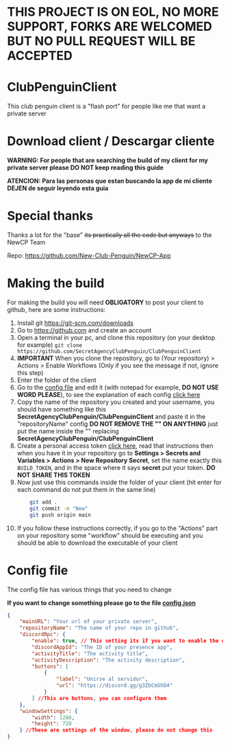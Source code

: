 # THIS PROJECT IS ON EOL, NO MORE SUPPORT, FORKS ARE WELCOMED BUT NO PULL REQUEST WILL BE ACCEPTED

# ClubPenguinClient 

This club penguin client is a "flash port" for people like me that want a private server

# Download client / Descargar cliente

**WARNING: For people that are searching the build of my client for my private server please DO NOT keep reading this guide**

**ATENCION: Para las personas que estan buscando la app de mi cliente DEJEN de seguir leyendo esta guia**

# Special thanks

Thanks a lot for the "base" ~~its practically all the code but anyways~~ to the NewCP Team

Repo: https://github.com/New-Club-Penguin/NewCP-App

# Making the build

For making the build you will need **OBLIGATORY** to post your client to github, here are some instructions:

1. Install git https://git-scm.com/downloads
2. Go to https://github.com and create an account
3. Open a terminal in your pc, and clone this repository (on your desktop for example) `git clone https://github.com/SecretAgencyClubPenguin/ClubPenguinClient`
4. **IMPORTANT** When you clone the repository, go to (Your repository) > Actions > Enable Workflows (Only if you see the message if not, ignore this step)
5. Enter the folder of the client
6. Go to the [config file](./config.json) and edit it (with notepad for example, **DO NOT USE WORD PLEASE**), to see the explanation of each config [click here](#config-file)
7. Copy the name of the repository you created and your username, you should have something like this **SecretAgencyClubPenguin/ClubPenguinClient** and paste it in the "repositoryName" config **DO NOT REMOVE THE "" ON ANYTHING** just put the name inside the "" replacing **SecretAgencyClubPenguin/ClubPenguinClient**
8. Create a personal access token [click here](https://docs.github.com/en/authentication/keeping-your-account-and-data-secure/managing-your-personal-access-tokens#creating-a-personal-access-token-classic), read that instructions then when you have it in your repository go to **Settings > Secrets and Variables > Actions > New Repository Secret**, set the name exactly this `BUILD_TOKEN`, and in the space where it says **secret** put your token. **DO NOT SHARE THIS TOKEN**
9. Now just use this commands inside the folder of your client (hit enter for each command do not put them in the same line)
    ```sh
    	git add .
    	git commit -m "New"
    	git push origin main
    ```
10. If you follow these instructions correctly, if you go to the "Actions" part on your repository some "workflow" should be executing and you should be able to download the executable of your client

# Config file

The config file has various things that you need to change

**If you want to change something please go to the file [config.json](./config.json)**

```json
{
	"mainURL": "Your url of your private server",
	"repositoryName": "The name of your repo in github",
	"discordRpc": {
		"enable": true, // This setting its if you want to enable the discord presence
		"discordAppId": "The ID of your presence app",
		"activityTitle": "The activity title",
		"activityDescription": "The activity description",
		"buttons": [
			{
				"label": "Unirse al servidor",
				"url": "https://discord.gg/g3ZbCmShD4"
			}
		] //This are buttons, you can configure them
	},
	"windowSettings": {
		"width": 1280,
		"height": 720
	} //These are settings of the window, please do not change this
}
```
